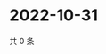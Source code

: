 # 2022-10-31

共 0 条

<!-- BEGIN WEIBO -->
<!-- 最后更新时间 Mon Oct 31 2022 12:49:43 GMT+0800 (China Standard Time) -->

<!-- END WEIBO -->
